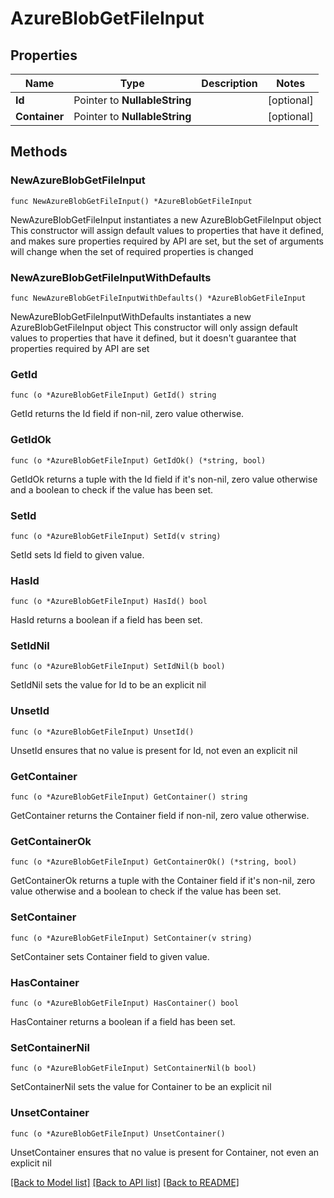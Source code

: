 # AzureBlobGetFileInput

## Properties

Name | Type | Description | Notes
------------ | ------------- | ------------- | -------------
**Id** | Pointer to **NullableString** |  | [optional] 
**Container** | Pointer to **NullableString** |  | [optional] 

## Methods

### NewAzureBlobGetFileInput

`func NewAzureBlobGetFileInput() *AzureBlobGetFileInput`

NewAzureBlobGetFileInput instantiates a new AzureBlobGetFileInput object
This constructor will assign default values to properties that have it defined,
and makes sure properties required by API are set, but the set of arguments
will change when the set of required properties is changed

### NewAzureBlobGetFileInputWithDefaults

`func NewAzureBlobGetFileInputWithDefaults() *AzureBlobGetFileInput`

NewAzureBlobGetFileInputWithDefaults instantiates a new AzureBlobGetFileInput object
This constructor will only assign default values to properties that have it defined,
but it doesn't guarantee that properties required by API are set

### GetId

`func (o *AzureBlobGetFileInput) GetId() string`

GetId returns the Id field if non-nil, zero value otherwise.

### GetIdOk

`func (o *AzureBlobGetFileInput) GetIdOk() (*string, bool)`

GetIdOk returns a tuple with the Id field if it's non-nil, zero value otherwise
and a boolean to check if the value has been set.

### SetId

`func (o *AzureBlobGetFileInput) SetId(v string)`

SetId sets Id field to given value.

### HasId

`func (o *AzureBlobGetFileInput) HasId() bool`

HasId returns a boolean if a field has been set.

### SetIdNil

`func (o *AzureBlobGetFileInput) SetIdNil(b bool)`

 SetIdNil sets the value for Id to be an explicit nil

### UnsetId
`func (o *AzureBlobGetFileInput) UnsetId()`

UnsetId ensures that no value is present for Id, not even an explicit nil
### GetContainer

`func (o *AzureBlobGetFileInput) GetContainer() string`

GetContainer returns the Container field if non-nil, zero value otherwise.

### GetContainerOk

`func (o *AzureBlobGetFileInput) GetContainerOk() (*string, bool)`

GetContainerOk returns a tuple with the Container field if it's non-nil, zero value otherwise
and a boolean to check if the value has been set.

### SetContainer

`func (o *AzureBlobGetFileInput) SetContainer(v string)`

SetContainer sets Container field to given value.

### HasContainer

`func (o *AzureBlobGetFileInput) HasContainer() bool`

HasContainer returns a boolean if a field has been set.

### SetContainerNil

`func (o *AzureBlobGetFileInput) SetContainerNil(b bool)`

 SetContainerNil sets the value for Container to be an explicit nil

### UnsetContainer
`func (o *AzureBlobGetFileInput) UnsetContainer()`

UnsetContainer ensures that no value is present for Container, not even an explicit nil

[[Back to Model list]](../README.md#documentation-for-models) [[Back to API list]](../README.md#documentation-for-api-endpoints) [[Back to README]](../README.md)


